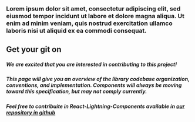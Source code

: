 ### Lorem ipsum dolor sit amet, consectetur adipiscing elit, sed eiusmod tempor incidunt ut labore et dolore magna aliqua. Ut enim ad minim veniam, quis nostrud exercitation ullamco laboris nisi ut aliquid ex ea commodi consequat.

## Get your git on

##### We are excited that you are interested in contributing to this project!
##### This page will give you an overview of the library codebase organization, conventions, and implementation. Components will always be moving toward this specification, but may not comply currently.

##### Feel free to contribuite in React-Lightning-Components available in [our repository in github](https://github.com/reiniergs/react-lightning-components)